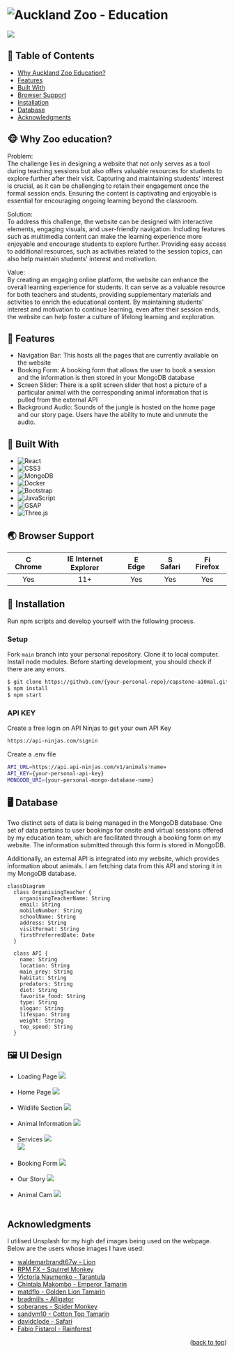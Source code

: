 # ![Auckland Zoo - Education](https://encrypted-tbn0.gstatic.com/images?q=tbn:ANd9GcRfXRzreX7_LssdG8cwtGGW_WY2TVWEYtqZnQkO7TFrkA&s)

> 

<img src="../Documents/Other/homepage.png" />


## 🚩 Table of Contents

- [Why Auckland Zoo Education?](#-why-auckland-zoo-education)
- [Features](#-features)
- [Built With](#-built-with)
- [Browser Support](#-browser-support)
- [Installation](#-installation)
- [Database](#-database)
- [Acknowledgments](#-acknowledgments)


## 🐵 Why Zoo education?

Problem:<br>
The challenge lies in designing a website that not only serves as a tool during teaching sessions but also offers valuable resources for students to explore further after their visit. Capturing and maintaining students' interest is crucial, as it can be challenging to retain their engagement once the formal session ends. Ensuring the content is captivating and enjoyable is essential for encouraging ongoing learning beyond the classroom.<br>

Solution:<br>
To address this challenge, the website can be designed with interactive elements, engaging visuals, and user-friendly navigation. Including features such as multimedia content can make the learning experience more enjoyable and encourage students to explore further. Providing easy access to additional resources, such as activities related to the session topics, can also help maintain students' interest and motivation.<br>

Value:<br>
By creating an engaging online platform, the website can enhance the overall learning experience for students. It can serve as a valuable resource for both teachers and students, providing supplementary materials and activities to enrich the educational content. By maintaining students' interest and motivation to continue learning, even after their session ends, the website can help foster a culture of lifelong learning and exploration.

## 🎨 Features

* Navigation Bar: This hosts all the pages that are currently available on the website
* Booking Form: A booking form that allows the user to book a session and the information is then stored in your MongoDB database
* Screen Slider: There is a split screen slider that host a picture of a particular animal with the corresponding animal information that is pulled from the external API
* Background Audio: Sounds of the jungle is hosted on the home page and our story page. Users have the ability to mute and unmute the audio.

## 🔨 Built With
* ![React](https://img.shields.io/badge/React.js-61DAFB?style=flat-square&logo=react&logoColor=white)
* ![CSS3](https://img.shields.io/badge/CSS3-1572B6?style=flat-square&logo=css3&logoColor=white)
* ![MongoDB](https://img.shields.io/badge/MongoDB-47A248?style=flat-square&logo=mongodb&logoColor=white)
* ![Docker](https://img.shields.io/badge/Docker-2496ED?style=flat-square&logo=docker&logoColor=white)
* ![Bootstrap](https://img.shields.io/badge/Bootstrap-7952B3?style=flat-square&logo=bootstrap&logoColor=white)
* ![JavaScript](https://img.shields.io/badge/JavaScript-F7DF1E?style=flat-square&logo=javascript&logoColor=black)
* ![GSAP](https://img.shields.io/badge/GSAP-88CE02?style=flat-square&logo=greensock&logoColor=white)
* ![Three.js](https://img.shields.io/badge/Three.js-000000?style=flat-square&logo=three.js&logoColor=white)




## 🌏 Browser Support

| <img src="https://user-images.githubusercontent.com/1215767/34348387-a2e64588-ea4d-11e7-8267-a43365103afe.png" alt="Chrome" width="16px" height="16px" /> Chrome | <img src="https://user-images.githubusercontent.com/1215767/34348590-250b3ca2-ea4f-11e7-9efb-da953359321f.png" alt="IE" width="16px" height="16px" /> Internet Explorer | <img src="https://user-images.githubusercontent.com/1215767/34348380-93e77ae8-ea4d-11e7-8696-9a989ddbbbf5.png" alt="Edge" width="16px" height="16px" /> Edge | <img src="https://user-images.githubusercontent.com/1215767/34348394-a981f892-ea4d-11e7-9156-d128d58386b9.png" alt="Safari" width="16px" height="16px" /> Safari | <img src="https://user-images.githubusercontent.com/1215767/34348383-9e7ed492-ea4d-11e7-910c-03b39d52f496.png" alt="Firefox" width="16px" height="16px" /> Firefox |
| :---------: | :---------: | :---------: | :---------: | :---------: |
| Yes | 11+ | Yes | Yes | Yes |


## 🔧 Installation

Run npm scripts and develop yourself with the following process.

### Setup

Fork `main` branch into your personal repository. Clone it to local computer. Install node modules. Before starting development, you should check if there are any errors.

```sh
$ git clone https://github.com/{your-personal-repo}/capstone-a10mal.git
$ npm install
$ npm start
```



### API KEY
Create a free login on API Ninjas to get your own API Key
```sh
https://api-ninjas.com/signin
```

Create a .env file
```sh
API_URL=https://api.api-ninjas.com/v1/animals?name=
API_KEY={your-personal-api-key}
MONGODB_URI={your-personal-mongo-database-name}
```


## 🖥️ Database

Two distinct sets of data is being managed in the MongoDB database. One set of data pertains to user bookings for onsite and virtual sessions offered by my education team, which are facilitated through a booking form on my website. The information submitted through this form is stored in MongoDB.

Additionally, an external API is integrated into my website, which provides information about animals. I am fetching data from this API and storing it in my MongoDB database. 


```mermaid
classDiagram
  class OrganisingTeacher {
    organisingTeacherName: String
    email: String
    mobileNumber: String
    schoolName: String
    address: String
    visitFormat: String
    firstPreferredDate: Date
  }

  class API {
    name: String
    location: String
    main_prey: String
    habitat: String
    predators: String
    diet: String
    favorite_food: String
    type: String
    slogan: String
    lifespan: String
    weight: String
    top_speed: String
  }
```

## 🖼️ UI Design
* Loading Page
<img src="../Documents/Other/loadingPage.png" /><br></br>
* Home Page
<img src="../Documents/Other/homepage.png" /><br></br>
* Wildlife Section
<img src="../Documents/Other/wildlifePage.png" /><br></br>
* Animal Information
<img src="../Documents/Other/animalInfo.png" /><br></br>
* Services
<img src="../Documents/Other/services2.png" /><br>
<img src="../Documents/Other/services.png" /><br></br>
* Booking Form
<img src="../Documents/Other/bookingForm.png" /><br></br>
* Our Story
<img src="../Documents/Other/ourStory.png" /><br></br>
* Animal Cam
<img src="../Documents/Other/animalCam.png" /><br></br>


## Acknowledgments
I utilised Unsplash for my high def images being used on the webpage. Below are the users whose images I have used:

* [waldemarbrandt67w - Lion](https://unsplash.com/photos/a-large-lion-sitting-on-top-of-a-rock-YOowNEyHIR0)
* [RPM FX - Squirrel Monkey](https://unsplash.com/photos/a-monkey-sitting-on-top-of-a-rope-10P7e_6e3VM)
* [Victoria Naumenko - Tarantula](https://unsplash.com/photos/brown-and-black-spider-on-gray-surface-juNFkPiHkHE)
* [Chintala Makombo - Emperor Tamarin](https://unsplash.com/photos/black-and-white-monkey-in-close-up-photography-TJK4DZC20Xc)
* [matdflo - Golden Lion Tamarin](https://unsplash.com/photos/brown-furry-monkey-on-branch-5uIkDWUQ8io)
* [bradmills - Alligator](https://unsplash.com/photos/crocodile-on-body-of-water-during-daytime-HfZxgmEntHs)
* [soberanes - Spider Monkey](https://unsplash.com/photos/black-monkey-sitting-on-tree-slab-2Ievc7BjuI4)
* [sandym10 - Cotton Top Tamarin](https://unsplash.com/photos/white-and-brown-monkey-sitting-on-the-tree-branch-RwyPpzbJuck)
* [davidclode - Safari](https://unsplash.com/photos/green-leaf-trees-92MgFhlWD-8)
* [Fabio Fistarol - Rainforest](https://unsplash.com/photos/green-trees-under-white-sky-during-daytime-adLo80F_9P0)

<p align="right">(<a href="#readme-top">back to top</a>)</p>
